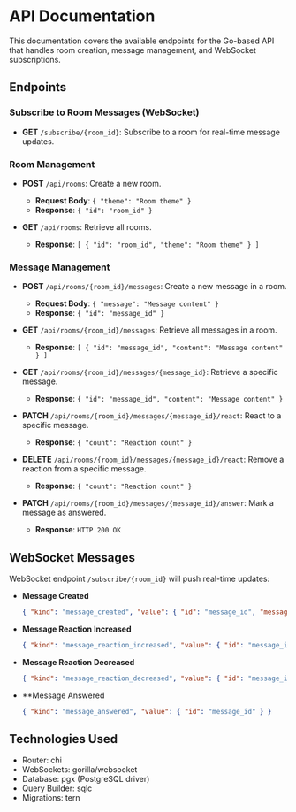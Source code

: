# API Documentation

This documentation covers the available endpoints for the Go-based API that handles room creation, message management, and WebSocket subscriptions.

## Endpoints

### Subscribe to Room Messages (WebSocket)

- **GET** `/subscribe/{room_id}`: Subscribe to a room for real-time message updates.

### Room Management

- **POST** `/api/rooms`: Create a new room.
  - **Request Body**: `{ "theme": "Room theme" }`
  - **Response**: `{ "id": "room_id" }`

- **GET** `/api/rooms`: Retrieve all rooms.
  - **Response**: `[ { "id": "room_id", "theme": "Room theme" } ]`

### Message Management

- **POST** `/api/rooms/{room_id}/messages`: Create a new message in a room.
  - **Request Body**: `{ "message": "Message content" }`
  - **Response**: `{ "id": "message_id" }`

- **GET** `/api/rooms/{room_id}/messages`: Retrieve all messages in a room.
  - **Response**: `[ { "id": "message_id", "content": "Message content" } ]`

- **GET** `/api/rooms/{room_id}/messages/{message_id}`: Retrieve a specific message.
  - **Response**: `{ "id": "message_id", "content": "Message content" }`

- **PATCH** `/api/rooms/{room_id}/messages/{message_id}/react`: React to a specific message.
  - **Response**: `{ "count": "Reaction count" }`

- **DELETE** `/api/rooms/{room_id}/messages/{message_id}/react`: Remove a reaction from a specific message.
  - **Response**: `{ "count": "Reaction count" }`

- **PATCH** `/api/rooms/{room_id}/messages/{message_id}/answer`: Mark a message as answered.
  - **Response**: `HTTP 200 OK`

## WebSocket Messages

WebSocket endpoint `/subscribe/{room_id}` will push real-time updates:

- **Message Created**
  ```json
  { "kind": "message_created", "value": { "id": "message_id", "message": "Message content" } }
  ```
- **Message Reaction Increased**
  ```json
  { "kind": "message_reaction_increased", "value": { "id": "message_id", "count": "Reaction count" } }
  ```
- **Message Reaction Decreased**
  ```json 
  { "kind": "message_reaction_decreased", "value": { "id": "message_id", "count": "Reaction count" } }
  ```
- **Message Answered
  ```json
  { "kind": "message_answered", "value": { "id": "message_id" } }
  ```

## Technologies Used

- Router: chi
- WebSockets: gorilla/websocket
- Database: pgx (PostgreSQL driver)
- Query Builder: sqlc
- Migrations: tern


